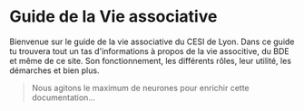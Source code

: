 # Guide de la Vie associative

Bienvenue sur le guide de la vie associative du CESI de Lyon.
Dans ce guide tu trouvera tout un tas d'informations à propos de la vie associtive, du BDE et même de ce site.
Son fonctionnement, les différents rôles, leur utilité, les démarches et bien plus.

> Nous agitons le maximum de neurones pour enrichir cette documentation...
